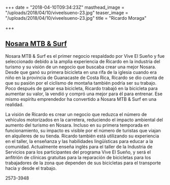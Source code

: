 +++
date = "2018-04-10T09:34:23Z"
masthead_image = "/uploads/2018/04/10/viveelsueno-23.jpg"
teaser_image = "/uploads/2018/04/10/viveelsueno-23.jpg"
title = "Ricardo Moraga"

+++
## [Nosara MTB & Surf](https://nosaramtbsurf.com/)

Nosara MTB & Surf es el primer negocio respaldado por Vive El Sueño y fue seleccionado debido a la amplia experiencia de Ricardo en la industria del turismo y su visión de un negocio que buscaba crear una mejor Nosara. Desde que ganó su primera bicicleta en una rifa de la iglesia cuando era niño en la provincia de Guanacaste de Costa Rica, Ricardo se dio cuenta de que su pasión por el ciclismo de montaña también podría ser su trabajo. Poco después de ganar esa bicicleta, Ricardo trabajó en la bicicleta para aumentar su valor, la vendió y compró una mejor para él para entrenar. Ese mismo espíritu emprendedor ha convertido a Nosara MTB & Surf en una realidad.

La visión de Ricardo es crear un negocio que reduzca el número de vehículos motorizados en la carretera, reduciendo el impacto ambiental del aumento del turismo en Nosara. Incluso en su primera temporada en funcionamiento, su impacto es visible por el número de turistas que viajan en alquileres de su tienda. Ricardo también está utilizando su experiencia en el taller, la enseñanza y las habilidades lingüísticas para educar a la comunidad. Actualmente enseña inglés para el taller de la Industria de Servicios para los participantes del programa Vive El Sueño, y será el anfitrión de clínicas gratuitas para la reparación de bicicletas para los trabajadores de la zona que dependen de sus bicicletas para el transporte hacia y desde el trabajo.

2573-3948